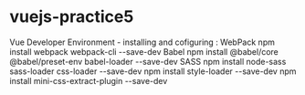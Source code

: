 # vuejs-practice5

Vue Developer Environment - installing and cofiguring :
WebPack npm install webpack webpack-cli --save-dev
Babel npm install @babel/core @babel/preset-env babel-loader --save-dev
SASS npm install node-sass sass-loader css-loader --save-dev
npm install style-loader --save-dev
npm install mini-css-extract-plugin --save-dev
